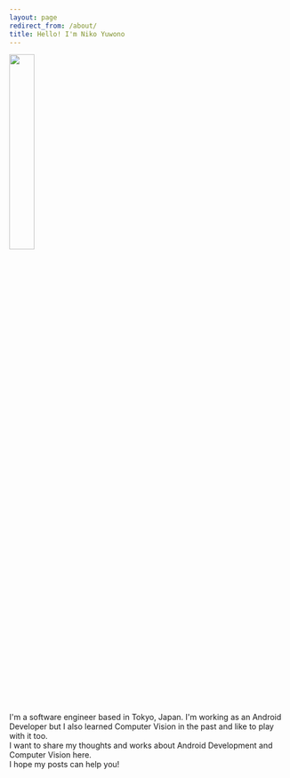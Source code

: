 ```yaml
---
layout: page
redirect_from: /about/
title: Hello! I'm Niko Yuwono
---
```


<img src="../profile_picture.jpeg" height="30%" width="30%" style="margin-left=auto;margin-right-auto;">

I'm a software engineer based in Tokyo, Japan. I'm working as an Android Developer but I also learned Computer Vision in the past and like to play with it too.  
I want to share my thoughts and works about Android Development and Computer Vision here.  
I hope my posts can help you!

<!--
[@mdo](https://twitter.com/mdo).

There are currently two themes built on Poole:

* [Hyde](http://hyde.getpoole.com)
* [Lanyon](http://lanyon.getpoole.com)

Learn more and contribute on [GitHub](https://github.com/poole).

## Setup

Some fun facts about the setup of this project include:

* Built for [Jekyll](http://jekyllrb.com)
* Developed on GitHub and hosted for free on [GitHub Pages](https://pages.github.com)
* Coded with [Sublime Text 2](http://sublimetext.com), an amazing code editor
* Designed and developed while listening to music like [Blood Bros Trilogy](https://soundcloud.com/maddecent/sets/blood-bros-series)

Have questions or suggestions? Feel free to [open an issue on GitHub](https://github.com/poole/issues/new) or [ask me on Twitter](https://twitter.com/mdo).

Thanks for reading!
-->
